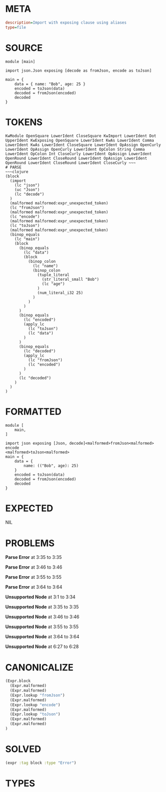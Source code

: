 # META
~~~ini
description=Import with exposing clause using aliases
type=file
~~~
# SOURCE
~~~roc
module [main]

import json.Json exposing [decode as fromJson, encode as toJson]

main = {
	data = { name: "Bob", age: 25 }
	encoded = toJson(data)
	decoded = fromJson(encoded)
	decoded
}
~~~
# TOKENS
~~~text
KwModule OpenSquare LowerIdent CloseSquare KwImport LowerIdent Dot UpperIdent KwExposing OpenSquare LowerIdent KwAs LowerIdent Comma LowerIdent KwAs LowerIdent CloseSquare LowerIdent OpAssign OpenCurly LowerIdent OpAssign OpenCurly LowerIdent OpColon String Comma LowerIdent OpColon Int CloseCurly LowerIdent OpAssign LowerIdent OpenRound LowerIdent CloseRound LowerIdent OpAssign LowerIdent OpenRound LowerIdent CloseRound LowerIdent CloseCurly ~~~
# PARSE
~~~clojure
(block
  (import
    (lc "json")
    (uc "Json")
    (lc "decode")
  )
  (malformed malformed:expr_unexpected_token)
  (lc "fromJson")
  (malformed malformed:expr_unexpected_token)
  (lc "encode")
  (malformed malformed:expr_unexpected_token)
  (lc "toJson")
  (malformed malformed:expr_unexpected_token)
  (binop_equals
    (lc "main")
    (block
      (binop_equals
        (lc "data")
        (block
          (binop_colon
            (lc "name")
            (binop_colon
              (tuple_literal
                (str_literal_small "Bob")
                (lc "age")
              )
              (num_literal_i32 25)
            )
          )
        )
      )
      (binop_equals
        (lc "encoded")
        (apply_lc
          (lc "toJson")
          (lc "data")
        )
      )
      (binop_equals
        (lc "decoded")
        (apply_lc
          (lc "fromJson")
          (lc "encoded")
        )
      )
      (lc "decoded")
    )
  )
)
~~~
# FORMATTED
~~~roc
module [
	main,
]

import json exposing [Json, decode]<malformed>fromJson<malformed>
encode
<malformed>toJson<malformed>
main = {
	data = {
		name: (("Bob", age): 25)
	}
	encoded = toJson(data)
	decoded = fromJson(encoded)
	decoded
}
~~~
# EXPECTED
NIL
# PROBLEMS
**Parse Error**
at 3:35 to 3:35

**Parse Error**
at 3:46 to 3:46

**Parse Error**
at 3:55 to 3:55

**Parse Error**
at 3:64 to 3:64

**Unsupported Node**
at 3:1 to 3:34

**Unsupported Node**
at 3:35 to 3:35

**Unsupported Node**
at 3:46 to 3:46

**Unsupported Node**
at 3:55 to 3:55

**Unsupported Node**
at 3:64 to 3:64

**Unsupported Node**
at 6:27 to 6:28

# CANONICALIZE
~~~clojure
(Expr.block
  (Expr.malformed)
  (Expr.malformed)
  (Expr.lookup "fromJson")
  (Expr.malformed)
  (Expr.lookup "encode")
  (Expr.malformed)
  (Expr.lookup "toJson")
  (Expr.malformed)
  (Expr.malformed)
)
~~~
# SOLVED
~~~clojure
(expr :tag block :type "Error")
~~~
# TYPES
~~~roc
~~~
